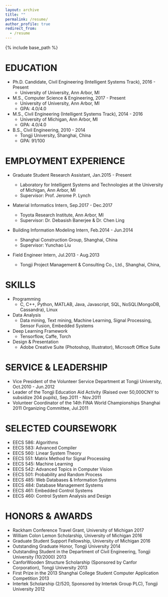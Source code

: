 ```yaml
---
layout: archive
title: ""
permalink: /resume/
author_profile: true
redirect_from:
  - /resume
---
```


{% include base_path %}

EDUCATION
======
* Ph.D. Candidate, Civil Engineering (Intelligent Systems Track), 2016 - Present
  * University of University, Ann Arbor, MI
  <!-- * Advisor: Prof. Jerome P. Lynch -->
* M.S., Computer Science & Engineering, 2017 - Present
  * University of University, Ann Arbor, MI
  * GPA: 4.0/4.0
* M.S., Civil Engineering (Intelligent Systems Track), 2014 - 2016
  * University of Michigan, Ann Arbor, MI
  * GPA: 4.0/4.0
* B.S., Civil Engineering, 2010 - 2014
  * Tongji University, Shanghai, China
  * GPA: 91/100


EMPLOYMENT EXPERIENCE
======
* Graduate Student Research Assistant, Jan.2015 - Present
  * Laboratory for Intelligent Systems and Technologies at the University of Michigan, Ann Arbor, MI
  * Supervisor: Prof. Jerome P. Lynch

* Material Informatics Intern, Sep.2017 - Dec.2017
  * Toyota Research Institute, Ann Arbor, MI
  * Supervisor: Dr. Debasish Banerjee & Dr. Chen Ling 
  
* Building Information Modeling Intern, Feb.2014 - Jun.2014
  * Shanghai Construction Group, Shanghai, China
  * Supervisor: Yunchao Liu

* Field Engineer Intern, Jul.2013 - Aug.2013
  * Tongji Project Management & Consulting Co., Ltd., Shanghai, China,            


SKILLS
======
* Programming
  * C, C++, Python, MATLAB, Java, Javascript, SQL, NoSQL(MongoDB, Cassandra), Linux
* Data Analysis
  * Data mining, Text mining, Machine Learning, Signal Processing, Sensor Fusion, Embedded Systems
* Deep Learning Framework
  * Tensorflow, Caffe, Torch
* Design & Presentation
  * Adobe Creative Suite (Photoshop, Illustrator), Microsoft Office Suite
  

SERVICE & LEADERSHIP
======
* Vice President of the Volunteer Service Department at Tongji University, Oct.2010 - Jun.2012  
* Leader of the Tongji Education Aid Activity (Raised over 50,000CNY to subsidize 204 pupils), Sep.2011 - Nov.2011                                                                                                                                        
* Volunteer Coordinator of the 14th FINA World Championships Shanghai 2011 Organizing Committee, Jul.2011                                                                                            


SELECTED COURSEWORK
======
* EECS 586: Algorithms
* EECS 583: Advanced Compiler
* EECS 560: Linear System Theory
* EECS 551: Matrix Method for Signal Processing
* EECS 545: Machine Learning
* EECS 542: Advanced Topics in Computer Vision
* EECS 501: Probability and Random Process
* EECS 485: Web Databases & Information Systems
* EECS 484: Database Management Systems
* EECS 461: Embedded Control Systems
* EECS 460: Control System Analysis and Design 


HONORS & AWARDS
======
* Rackham Conference Travel Grant, University of Michigan 2017
* William Colon Lemon Scholarship, University of Michigan 2016
* Graduate Student Support Fellowship, University of Michigan 2016
* Outstanding Graduate Honor, Tongji University 2014
* Outstanding Student in the Department of Civil Engineering, Tongji University (10/2000) 2013
* CanforWooden Structure Scholarship (Sponsored by Canfor Corporation), Tongji University 2013
* First Prize in the 2013 Shanghai College Student Computer Application Competition 2013
* Intertek Scholarship (2/520, Sponsored by Intertek Group PLC), Tongji University 2012
